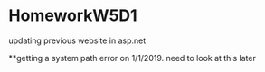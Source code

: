 # HomeworkW5D1
updating previous website in asp.net

**getting a system path error on 1/1/2019.  need to look at this later
